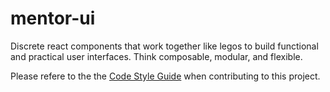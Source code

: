 # mentor-ui
Discrete react components that work together like legos to build functional and practical user interfaces. Think composable, modular, and flexible.

Please refere to the the [Code Style Guide](https://github.com/MentorAPM/mentor-code-styleguide/blob/master/README.md) when contributing to this project.
